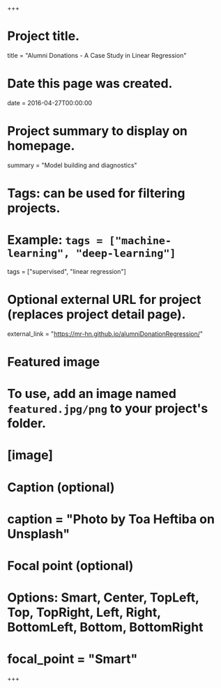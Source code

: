 +++
# Project title.
title = "Alumni Donations - A Case Study in Linear Regression"

# Date this page was created.
date = 2016-04-27T00:00:00

# Project summary to display on homepage.
summary = "Model building and diagnostics"

# Tags: can be used for filtering projects.
# Example: `tags = ["machine-learning", "deep-learning"]`
tags = ["supervised", "linear regression"]

# Optional external URL for project (replaces project detail page).
external_link = "https://mr-hn.github.io/alumniDonationRegression/"


# Featured image
# To use, add an image named `featured.jpg/png` to your project's folder. 
# [image]
# Caption (optional)
# caption = "Photo by Toa Heftiba on Unsplash"

# Focal point (optional)
# Options: Smart, Center, TopLeft, Top, TopRight, Left, Right, BottomLeft, Bottom, BottomRight
# focal_point = "Smart"
+++

